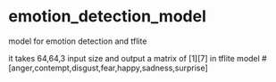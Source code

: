 # emotion_detection_model
 model for emotion detection and tflite

it takes 64,64,3 input size
and output a matrix of [1][7] in tflite model
#[anger,contempt,disgust,fear,happy,sadness,surprise]